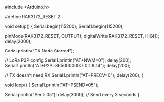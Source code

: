 #include <Arduino.h>

#define RAK3172_RESET 2

void setup() {
  Serial.begin(115200);
  Serial1.begin(115200);

  pinMode(RAK3172_RESET, OUTPUT);
  digitalWrite(RAK3172_RESET, HIGH);
  delay(2000);

  Serial.println("TX Node Started");

  // LoRa P2P config
  Serial1.println("AT+NWM=0");
  delay(200);
  Serial1.println("AT+P2P=865000000:7:0:1:8:14");
  delay(200);

  // TX doesn’t need RX
  Serial1.println("AT+PRECV=0");
  delay(200);
}

void loop() {
  Serial1.println("AT+PSEND=05");
  
  Serial.println("Sent: 05");
  delay(3000);  // Send every 3 seconds
}

